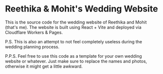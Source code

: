 # Reethika & Mohit's Wedding Website

This is the source code for the wedding website of Reethika and Mohit (that's me). The website is built using React + Vite and deployed via Cloudflare Workers & Pages.

P.S. This is also an attempt to not feel completely useless during the wedding planning process.

P.P.S. Feel free to use this code as a template for your own wedding website or whatever. Just make sure to replace the names and photos, otherwise it might get a little awkward.
